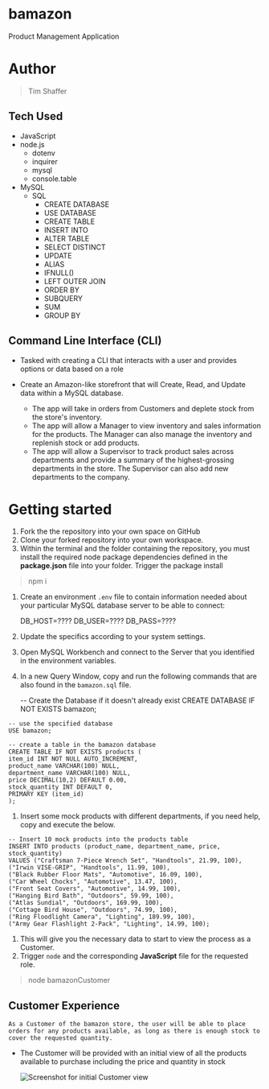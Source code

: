 # bamazon
Product Management Application

# Author 
> Tim Shaffer

## Tech Used
* JavaScript
* node.js
    * dotenv
    * inquirer
    * mysql
    * console.table
* MySQL
    * SQL 
        * CREATE DATABASE
        * USE DATABASE
        * CREATE TABLE
        * INSERT INTO
        * ALTER TABLE
        * SELECT DISTINCT
        * UPDATE 
        * ALIAS
        * IFNULL()
        * LEFT OUTER JOIN
        * ORDER BY
        * SUBQUERY
        * SUM
        * GROUP BY

## Command Line Interface (CLI) 
* Tasked with creating a CLI that interacts with a user and provides options or data based on a role

* Create an Amazon-like storefront that will Create, Read, and Update data within a MySQL database. 
    * The app will take in orders from Customers and deplete stock from the store's inventory.
    * The app will allow a Manager to view inventory and sales information for the products.  The Manager can also manage the inventory and replenish stock or add products.
    * The app will allow a Supervisor to track product sales across departments and provide a summary of the highest-grossing departments in the store.  The Supervisor can also add new departments to the company.

# Getting started

1.   Fork the the repository into your own space on GitHub
1.   Clone your forked repository into your own workspace.
1.   Within the terminal and the folder containing the repository, you must install the required node package dependencies defined in the **package.json** file into your folder.  Trigger the package install  

>
> npm i 
> 

1.   Create an environment `.env` file to contain information needed about your particular MySQL database server to be able to connect:

        DB_HOST=????
        DB_USER=????
        DB_PASS=????

1.   Update the specifics according to your system settings.
1.   Open MySQL Workbench and connect to the Server that you identified in the environment variables.
1.   In a new Query Window, copy and run the following commands that are also found in the `bamazon.sql` file.

        -- Create the Database if it doesn't already exist
    CREATE DATABASE IF NOT EXISTS bamazon;

    -- use the specified database
    USE bamazon;

    -- create a table in the bamazon database
    CREATE TABLE IF NOT EXISTS products (
    item_id INT NOT NULL AUTO_INCREMENT,
    product_name VARCHAR(100) NULL,
    department_name VARCHAR(100) NULL,
    price DECIMAL(10,2) DEFAULT 0.00,
    stock_quantity INT DEFAULT 0,
    PRIMARY KEY (item_id)
    );

1.   Insert some mock products with different departments, if you need help, copy and execute the below.

    -- Insert 10 mock products into the products table
    INSERT INTO products (product_name, department_name, price, stock_quantity)
    VALUES ("Craftsman 7-Piece Wrench Set", "Handtools", 21.99, 100),
    ("Irwin VISE-GRIP", "Handtools", 11.99, 100),
    ("Black Rubber Floor Mats", "Automotive", 16.09, 100),
    ("Car Wheel Chocks", "Automotive", 13.47, 100),
    ("Front Seat Covers", "Automotive", 14.99, 100),
    ("Hanging Bird Bath", "Outdoors", 59.99, 100),
    ("Atlas Sundial", "Outdoors", 169.99, 100),
    ("Cottage Bird House", "Outdoors", 74.99, 100),
    ("Ring Floodlight Camera", "Lighting", 189.99, 100),
    ("Army Gear Flashlight 2-Pack", "Lighting", 14.99, 100);

1.   This will give you the necessary data to start to view the process as a Customer.
1.   Trigger `node` and the corresponding **JavaScript** file for the requested role.

>
> node bamazonCustomer
>

## Customer Experience
    As a Customer of the bamazon store, the user will be able to place orders for any products available, as long as there is enough stock to cover the requested quantity.

*   The Customer will be provided with an initial view of all the products available to purchase including the price and quantity in stock

    ![Screenshot for initial Customer view](/screenshots/index.jpg)
